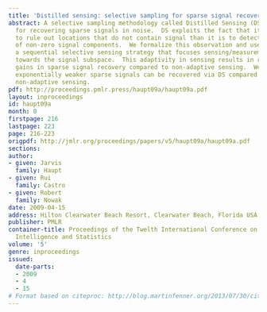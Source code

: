 ```yaml
---
title: 'Distilled sensing: selective sampling for sparse signal recovery'
abstract: A selective sampling methodology called Distilled Sensing (DS) is proposed
  for recovering sparse signals in noise.  DS exploits the fact that it is often easier
  to rule out locations that do not contain signal than it is to detect the locations
  of non-zero signal components.  We formalize this observation and use it to devise
  a sequential selective sensing strategy that focuses sensing/measurement resources
  towards the signal subspace.  This adaptivity in sensing results in rather surprising
  gains in sparse signal recovery compared to non-adaptive sensing.  We show that
  exponentially weaker sparse signals can be recovered via DS compared with conventional
  non-adaptive sensing.
pdf: http://proceedings.pmlr.press/haupt09a/haupt09a.pdf
layout: inproceedings
id: haupt09a
month: 0
firstpage: 216
lastpage: 223
page: 216-223
origpdf: http://jmlr.org/proceedings/papers/v5/haupt09a/haupt09a.pdf
sections: 
author:
- given: Jarvis
  family: Haupt
- given: Rui
  family: Castro
- given: Robert
  family: Nowak
date: 2009-04-15
address: Hilton Clearwater Beach Resort, Clearwater Beach, Florida USA
publisher: PMLR
container-title: Proceedings of the Twelth International Conference on Artificial
  Intelligence and Statistics
volume: '5'
genre: inproceedings
issued:
  date-parts:
  - 2009
  - 4
  - 15
# Format based on citeproc: http://blog.martinfenner.org/2013/07/30/citeproc-yaml-for-bibliographies/
---
```

